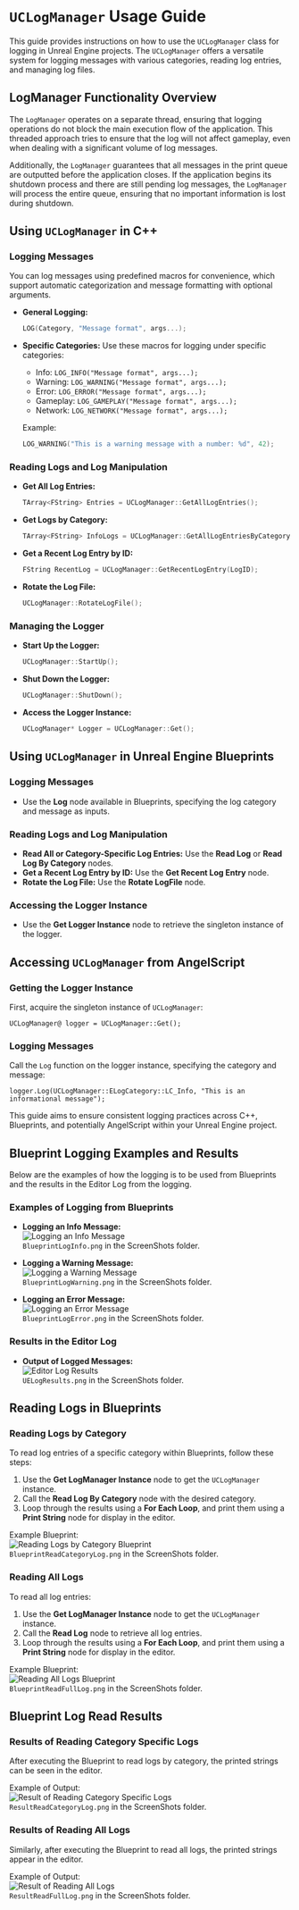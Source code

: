 
# `UCLogManager` Usage Guide

This guide provides instructions on how to use the `UCLogManager` class for logging in Unreal Engine projects. The `UCLogManager` offers a versatile system for logging messages with various categories, reading log entries, and managing log files.

## LogManager Functionality Overview

The `LogManager` operates on a separate thread, ensuring that logging operations do not block the main execution flow of the application. This threaded approach tries to ensure that the log will not affect gameplay, even when dealing with a significant volume of log messages. 

Additionally, the `LogManager` guarantees that all messages in the print queue are outputted before the application closes. If the application begins its shutdown process and there are still pending log messages, the `LogManager` will process the entire queue, ensuring that no important information is lost during shutdown.

## Using `UCLogManager` in C++

### Logging Messages

You can log messages using predefined macros for convenience, which support automatic categorization and message formatting with optional arguments.

- **General Logging:**
  ```cpp
  LOG(Category, "Message format", args...);
  ```
  
- **Specific Categories:** Use these macros for logging under specific categories:
  - Info: `LOG_INFO("Message format", args...);`
  - Warning: `LOG_WARNING("Message format", args...);`
  - Error: `LOG_ERROR("Message format", args...);`
  - Gameplay: `LOG_GAMEPLAY("Message format", args...);`
  - Network: `LOG_NETWORK("Message format", args...);`
  
  Example:
  ```cpp
  LOG_WARNING("This is a warning message with a number: %d", 42);
  ```

### Reading Logs and Log Manipulation

- **Get All Log Entries:**
  ```cpp
  TArray<FString> Entries = UCLogManager::GetAllLogEntries();
  ```
- **Get Logs by Category:**
  ```cpp
  TArray<FString> InfoLogs = UCLogManager::GetAllLogEntriesByCategory(ELogCategory::LC_Info);
  ```
- **Get a Recent Log Entry by ID:**
  ```cpp
  FString RecentLog = UCLogManager::GetRecentLogEntry(LogID);
  ```
- **Rotate the Log File:**
  ```cpp
  UCLogManager::RotateLogFile();
  ```

### Managing the Logger

- **Start Up the Logger:**
  ```cpp
  UCLogManager::StartUp();
  ```
- **Shut Down the Logger:**
  ```cpp
  UCLogManager::ShutDown();
  ```
- **Access the Logger Instance:**
  ```cpp
  UCLogManager* Logger = UCLogManager::Get();
  ```

## Using `UCLogManager` in Unreal Engine Blueprints

### Logging Messages

- Use the **Log** node available in Blueprints, specifying the log category and message as inputs.

### Reading Logs and Log Manipulation

- **Read All or Category-Specific Log Entries:** Use the **Read Log** or **Read Log By Category** nodes.
- **Get a Recent Log Entry by ID:** Use the **Get Recent Log Entry** node.
- **Rotate the Log File:** Use the **Rotate LogFile** node.

### Accessing the Logger Instance

- Use the **Get Logger Instance** node to retrieve the singleton instance of the logger.

## Accessing `UCLogManager` from AngelScript

### Getting the Logger Instance

First, acquire the singleton instance of `UCLogManager`:

```angelscript
UCLogManager@ logger = UCLogManager::Get();
```

### Logging Messages

Call the `Log` function on the logger instance, specifying the category and message:

```angelscript
logger.Log(UCLogManager::ELogCategory::LC_Info, "This is an informational message");
```

This guide aims to ensure consistent logging practices across C++, Blueprints, and potentially AngelScript within your Unreal Engine project.

## Blueprint Logging Examples and Results

Below are the examples of how the logging is to be used from Blueprints and the results in the Editor Log from the logging.

### Examples of Logging from Blueprints

- **Logging an Info Message:**  
  ![Logging an Info Message](ScreenShots/BlueprintLogInfo.png)  
  `BlueprintLogInfo.png` in the ScreenShots folder.

- **Logging a Warning Message:**  
  ![Logging a Warning Message](ScreenShots/BlueprintLogWarning.png)  
  `BlueprintLogWarning.png` in the ScreenShots folder.

- **Logging an Error Message:**  
  ![Logging an Error Message](ScreenShots/BlueprintLogError.png)  
  `BlueprintLogError.png` in the ScreenShots folder.

### Results in the Editor Log

- **Output of Logged Messages:**  
  ![Editor Log Results](ScreenShots/ResultUELog.png)  
  `UELogResults.png` in the ScreenShots folder.

## Reading Logs in Blueprints

### Reading Logs by Category

To read log entries of a specific category within Blueprints, follow these steps:

1. Use the **Get LogManager Instance** node to get the `UCLogManager` instance.
2. Call the **Read Log By Category** node with the desired category.
3. Loop through the results using a **For Each Loop**, and print them using a **Print String** node for display in the editor.

Example Blueprint:  
![Reading Logs by Category Blueprint](ScreenShots/BlueprintReadCategoryLog.png)  
`BlueprintReadCategoryLog.png` in the ScreenShots folder.

### Reading All Logs

To read all log entries:

1. Use the **Get LogManager Instance** node to get the `UCLogManager` instance.
2. Call the **Read Log** node to retrieve all log entries.
3. Loop through the results using a **For Each Loop**, and print them using a **Print String** node for display in the editor.

Example Blueprint:  
![Reading All Logs Blueprint](ScreenShots/BlueprintReadFullLog.png)  
`BlueprintReadFullLog.png` in the ScreenShots folder.

## Blueprint Log Read Results

### Results of Reading Category Specific Logs

After executing the Blueprint to read logs by category, the printed strings can be seen in the editor.

Example of Output:  
![Result of Reading Category Specific Logs](ScreenShots/ResultReadCategoryLog.png)  
`ResultReadCategoryLog.png` in the ScreenShots folder.

### Results of Reading All Logs

Similarly, after executing the Blueprint to read all logs, the printed strings appear in the editor.

Example of Output:  
![Result of Reading All Logs](ScreenShots/ResultReadFullLog.png)  
`ResultReadFullLog.png` in the ScreenShots folder.
